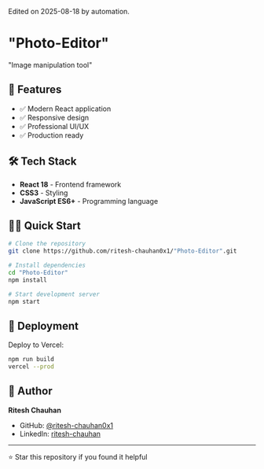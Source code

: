 Edited on 2025-08-18 by automation.
# "Photo-Editor"

"Image manipulation tool"

## 🚀 Features

- ✅ Modern React application
- ✅ Responsive design
- ✅ Professional UI/UX
- ✅ Production ready

## 🛠️ Tech Stack

- **React 18** - Frontend framework
- **CSS3** - Styling
- **JavaScript ES6+** - Programming language

## 🏃‍♂️ Quick Start

```bash
# Clone the repository
git clone https://github.com/ritesh-chauhan0x1/"Photo-Editor".git

# Install dependencies
cd "Photo-Editor"
npm install

# Start development server
npm start
```

## 🚀 Deployment

Deploy to Vercel:
```bash
npm run build
vercel --prod
```

## 👤 Author

**Ritesh Chauhan**
- GitHub: [@ritesh-chauhan0x1](https://github.com/ritesh-chauhan0x1)
- LinkedIn: [ritesh-chauhan](https://www.linkedin.com/in/ritesh-chauhan-79818a374/)

---
⭐ Star this repository if you found it helpful
